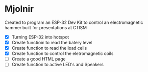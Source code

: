 # Mjolnir
 Created to program an ESP-32 Dev Kit to control an electromagnetic hammer built for presentations at CTISM

 - [x] Turning ESP-32 into hotspot
 - [x] Create functioin to read the batery level
 - [x] Create function to read the load cells
 - [x] Create function to control the eletromagnetic coils
 - [ ] Create a good HTML page
 - [ ] Create function to active LED's and Speakers
